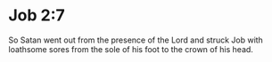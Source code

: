 # Job 2:7

So Satan went out from the presence of the Lord and struck Job with loathsome sores from the sole of his foot to the crown of his head.
